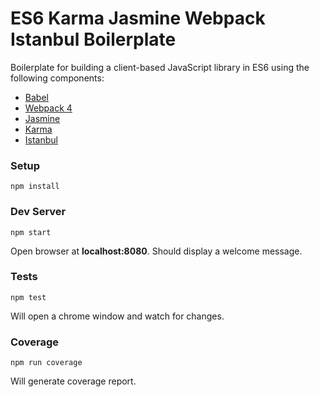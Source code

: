 # ES6 Karma Jasmine Webpack Istanbul Boilerplate

Boilerplate for building a client-based JavaScript library in ES6 using the following components:

* [Babel](https://babeljs.io/)
* [Webpack 4](https://webpack.github.io/)
* [Jasmine](http://jasmine.github.io/)
* [Karma](http://karma-runner.github.io/)
* [Istanbul](https://github.com/deepsweet/istanbul-instrumenter-loader)

### Setup
```
npm install
```

### Dev Server
```
npm start
```
Open browser at **localhost:8080**. Should display a welcome message.

### Tests
```
npm test
```
Will open a chrome window and watch for changes.

### Coverage
```
npm run coverage
```
Will generate coverage report.
